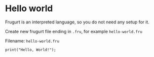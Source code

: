 # Hello world

Frugurt is an interpreted language, so you do not need any setup for it.

Create new frugurt file ending in `.fru`, for example `hello-world.fru`

Filename: `hello-world.fru`

```frugurt
print("Hello, World!");
```
